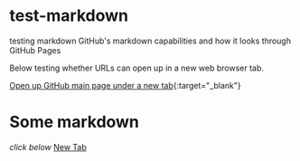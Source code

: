 # test-markdown
testing markdown GitHub's markdown capabilities and how it looks through GitHub Pages


Below testing whether URLs can open up in a new web browser tab.

[Open up GitHub main page under a new tab](https://github.com){:target="_blank"}
# Some markdown
*click below*
<a href="https://github.com" target="_blank">New Tab</a>
